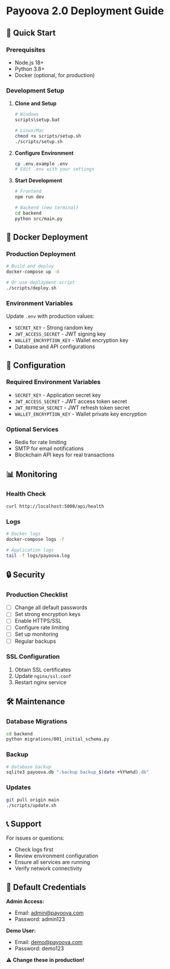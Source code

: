 # Payoova 2.0 Deployment Guide

## 🚀 Quick Start

### Prerequisites
- Node.js 18+
- Python 3.8+
- Docker (optional, for production)

### Development Setup

1. **Clone and Setup**
   ```bash
   # Windows
   scripts\setup.bat
   
   # Linux/Mac
   chmod +x scripts/setup.sh
   ./scripts/setup.sh
   ```

2. **Configure Environment**
   ```bash
   cp .env.example .env
   # Edit .env with your settings
   ```

3. **Start Development**
   ```bash
   # Frontend
   npm run dev
   
   # Backend (new terminal)
   cd backend
   python src/main.py
   ```

## 🐳 Docker Deployment

### Production Deployment
```bash
# Build and deploy
docker-compose up -d

# Or use deployment script
./scripts/deploy.sh
```

### Environment Variables
Update `.env` with production values:
- `SECRET_KEY` - Strong random key
- `JWT_ACCESS_SECRET` - JWT signing key
- `WALLET_ENCRYPTION_KEY` - Wallet encryption key
- Database and API configurations

## 🔧 Configuration

### Required Environment Variables
- `SECRET_KEY` - Application secret key
- `JWT_ACCESS_SECRET` - JWT access token secret
- `JWT_REFRESH_SECRET` - JWT refresh token secret
- `WALLET_ENCRYPTION_KEY` - Wallet private key encryption

### Optional Services
- Redis for rate limiting
- SMTP for email notifications
- Blockchain API keys for real transactions

## 📊 Monitoring

### Health Check
```bash
curl http://localhost:5000/api/health
```

### Logs
```bash
# Docker logs
docker-compose logs -f

# Application logs
tail -f logs/payoova.log
```

## 🔒 Security

### Production Checklist
- [ ] Change all default passwords
- [ ] Set strong encryption keys
- [ ] Enable HTTPS/SSL
- [ ] Configure rate limiting
- [ ] Set up monitoring
- [ ] Regular backups

### SSL Configuration
1. Obtain SSL certificates
2. Update `nginx/ssl.conf`
3. Restart nginx service

## 🛠️ Maintenance

### Database Migrations
```bash
cd backend
python migrations/001_initial_schema.py
```

### Backup
```bash
# Database backup
sqlite3 payoova.db ".backup backup_$(date +%Y%m%d).db"
```

### Updates
```bash
git pull origin main
./scripts/update.sh
```

## 📞 Support

For issues or questions:
- Check logs first
- Review environment configuration
- Ensure all services are running
- Verify network connectivity

## 🎯 Default Credentials

**Admin Access:**
- Email: admin@payoova.com
- Password: admin123

**Demo User:**
- Email: demo@payoova.com
- Password: demo123

⚠️ **Change these in production!**

